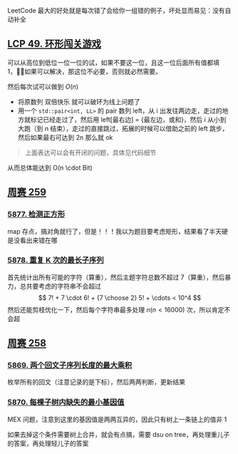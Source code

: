 LeetCode 最大的好处就是每次错了会给你一组错的例子，坏处显而易见：没有自动补全


## [LCP 49. 环形闯关游戏](https://leetcode-cn.com/problems/K8GULz/)

可以从高位到低位一位一位的试，如果不要这一位，且这一位后面所有值都填 1，如果可以解决，那这位不必要，否则就必然需要。

然后每次试可以做到 $O(n)$

- 将原数列 双倍快乐 就可以破环为线上问题了
- 用一个 `std::pair<int, LL>` 的 pair 数列 left，从 i 出发往两边走，走过的地方就标记已经走过了，然后用 left[最右边] = {最左边，或和}，然后 i 从小到大跑（到 n 结束），走过的直接跳过，拓展的时候可以借助之前的 left 跳步，然后如果最右可达到 2n 那么就 ok

> 上面表达可以会有开闭的问题，具体见代码细节


从而总体能达到 O(n \cdot Bit)

## [周赛 259](https://leetcode-cn.com/contest/weekly-contest-259)

### [5877. 检测正方形](https://leetcode-cn.com/contest/weekly-contest-259/problems/detect-squares/)

map 存点，搞对角就行了，但是！！！我以为题目要考虑矩形，结果看了半天硬是没看出来错在哪

### [5878. 重复 K 次的最长子序列](https://leetcode-cn.com/contest/weekly-contest-259/problems/longest-subsequence-repeated-k-times/)

首先统计出所有可能的字符（算重），然后主题字符总数不超过 7（算重），然后暴力，总共要考虑的字符串不会超过
$$ 
7! + 7 \cdot 6! + {7 \choose 2} 5! + \cdots < 10^4
$$
然后还能剪枝优化一下，然后每个字符串最多处理 $n(n < 16000)$ 次，所以肯定不会超

## [周赛 258](https://leetcode-cn.com/contest/weekly-contest-258/problems/smallest-missing-genetic-value-in-each-subtree/)

### [5869. 两个回文子序列长度的最大乘积](https://leetcode-cn.com/problems/maximum-product-of-the-length-of-two-palindromic-subsequences/)

枚举所有的回文（注意记录的是下标），然后两两判断，更新结果

### [5870. 每棵子树内缺失的最小基因值](https://leetcode-cn.com/problems/smallest-missing-genetic-value-in-each-subtree/)

MEX 问题，注意到这里的基因值是两两互异的，因此只有树上一条链上的值非 1

如果去掉这个条件需要树上合并，就会有点搞，需要 dsu on tree，再处理重儿子的答案，再处理轻儿子的答案